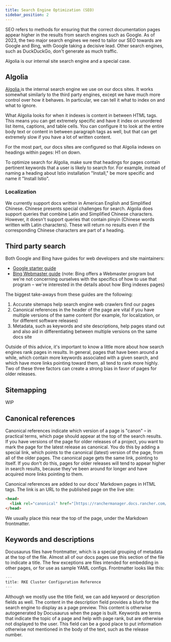 ```yaml
---
title: Search Engine Optimization (SEO)
sidebar_position: 2
---
```


SEO refers to methods for ensuring that the correct documentation pages appear higher in the results from search engines such as Google. As of 2023, the two major search engines we need to tailor our SEO towards are Google and Bing, with Google taking a decisive lead. Other search engines, such as DuckDuckGo, don't generate as much traffic. 

Algolia is our internal site search engine and a special case.

## Algolia

[Algolia ](https://www.algolia.com/doc/guides/getting-started/how-algolia-works/)is the internal search engine we use on our docs sites. It works somewhat similarly to the third party engines, except we have much more control over how it behaves. In particular, we can tell it what to index on and what to ignore. 

What Algolia looks for when it indexes is content in between HTML tags. This means you can get extremely specific and have it index on unordered list items, captions, and table cells. You can configure it to look at the entire body text or content in between paragraph tags as well, but that can get extremely slow if you have a lot of written content.

For the most part, our docs sites are configured so that Algolia indexes on headings within pages: H1 on down.

To optimize search for Algolia, make sure that headings for pages contain pertinent keywords that a user is likely to search for. For example, instead of naming a heading about Istio installation "Install," be more specific and name it "Install Istio".

### Localization

We currently support docs written in American English and Simplified Chinese. Chinese presents special challenges for search. Algolia does support queries that combine Latin and Simplified Chinese characters. However, it doesn't support queries that contain pinyin (Chinese words written with Latin characters). These will return no results even if the corresponding Chinese characters are part of a heading. 

## Third party search

Both Google and Bing have guides for web developers and site maintainers:

- [Google starter guide](https://developers.google.com/search/docs/fundamentals/seo-starter-guide)
- [Bing Webmaster guide](https://www.bing.com/webmasters/help/webmaster-guidelines-30fba23a) (note: Bing offers a Webmaster program but we're not concerning ourselves with the specifics of how to use that program – we're interested in the details about how Bing indexes pages)

The biggest take-aways from these guides are the following:

1. Accurate sitemaps help search engine web crawlers find our pages
2. Canonical references in the header of the page are vital if you have multiple versions of the same content (for example, for localization, or for different software releases)
3. Metadata, such as keywords and site descriptions, help pages stand out and also aid in differentiating between multiple versions on the same docs site

Outside of this advice, it's important to know a little more about how search engines rank pages in results. In general, pages that have been around a while, which contain more keywords associated with a given search, and which have more links pointing toward them, all tend to rank more highly. Two of these three factors can create a strong bias in favor of pages for older releases.

## Sitemapping

WIP

## Canonical references

Canonical references indicate which version of a page is "canon" – in practical terms, which page should appear at the top of the search results. If you have versions of the page for older releases of a project, you want to mark the page for the latest release as canonical. You do this by adding a special link, which points to the canonical (latest) version of the page, from all of the older pages. The canonical page gets the same link, pointing to itself. If you don't do this, pages for older releases will tend to appear higher in search results, because they've been around for longer and have acquired more links pointing to them.

Canonical references are added to our docs' Markdown pages in HTML tags. The link is an URL to the published page on the live site: 

```html
<head> 
  <link rel="canonical" href="[https://ranchermanager.docs.rancher.com/getting-started/installation-and-upgrade/other-installation-methods/air-gapped-helm-cli-install/install-rancher-ha">
</head>
```

We usually place this near the top of the page, under the Markdown frontmatter.

## Keywords and descriptions

Docusaurus files have frontmatter, which is a special grouping of metadata at the top of the file. Almost all of our docs pages use this section of the file to indicate a title. The few exceptions are files intended for embedding in other pages, or for use as sample YAML configs. Frontmatter looks like this:

```js
---
title: RKE Cluster Configuration Reference
---
```

Although we mostly use the title field, we can add keyword or description fields as well. The content in the description field provides a blurb for the search engine to display as a page preview. This content is otherwise autogenerated by Docusaurus when the page is built. Keywords are terms that indicate the topic of a page and help with page rank, but are otherwise not displayed to the user. This field can be a good place to put information otherwise not mentioned in the body of the text, such as the release number.